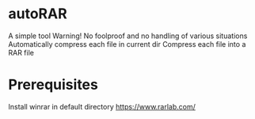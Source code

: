 # autoRAR
 A simple tool
 Warning! No foolproof and no handling of various situations
 Automatically compress each file in current dir
 Compress each file into a RAR file

# Prerequisites
 Install winrar in default directory
 https://www.rarlab.com/
